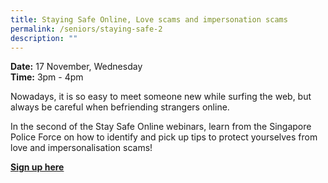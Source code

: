 ```yaml
---
title: Staying Safe Online, Love scams and impersonation scams
permalink: /seniors/staying-safe-2
description: ""
---
```

**Date:** 17 November, Wednesday   
**Time:** 3pm - 4pm

Nowadays, it is so easy to meet someone new while surfing the web, but always be careful when befriending strangers online.

In the second of the Stay Safe Online webinars, learn from the Singapore Police Force on how to identify and pick up tips to protect yourselves from love and impersonalisation scams!  

[**Sign up here**](https://zoom.us/webinar/register/9116352171248/WN_B0lznciKRiWk7bdvVP5oJw)
